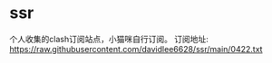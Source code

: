 # ssr
个人收集的clash订阅站点，小猫咪自行订阅。
订阅地址:
https://raw.githubusercontent.com/davidlee6628/ssr/main/0422.txt
